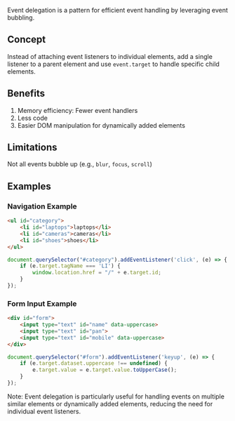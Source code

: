Event delegation is a pattern for efficient event handling by leveraging event bubbling.

## Concept

Instead of attaching event listeners to individual elements, add a single listener to a parent element and use `event.target` to handle specific child elements.

## Benefits

1. Memory efficiency: Fewer event handlers
2. Less code
3. Easier DOM manipulation for dynamically added elements

## Limitations

Not all events bubble up (e.g., `blur`, `focus`, `scroll`)

## Examples

### Navigation Example

```html
<ul id="category">
    <li id="laptops">laptops</li>
    <li id="cameras">cameras</li>
    <li id="shoes">shoes</li>
</ul>
```

```javascript
document.querySelector("#category").addEventListener('click', (e) => {
    if (e.target.tagName === 'LI') {
        window.location.href = "/" + e.target.id;
    }
});
```

### Form Input Example

```html
<div id="form">
    <input type="text" id="name" data-uppercase>
    <input type="text" id="pan">
    <input type="text" id="mobile" data-uppercase>
</div>
```

```javascript
document.querySelector("#form").addEventListener('keyup', (e) => {
    if (e.target.dataset.uppercase !== undefined) {
        e.target.value = e.target.value.toUpperCase();
    }
});
```

Note: Event delegation is particularly useful for handling events on multiple similar elements or dynamically added elements, reducing the need for individual event listeners.